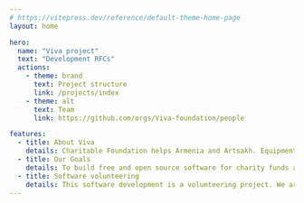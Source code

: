 ```yaml
---
# https://vitepress.dev/reference/default-theme-home-page
layout: home

hero:
  name: "Viva project"
  text: "Development RFCs" 
  actions:
    - theme: brand
      text: Project structure
      link: /projects/index
    - theme: alt
      text: Team
      link: https://github.com/orgs/Viva-foundation/people

features:
  - title: About Viva
    details: Charitable Foundation helps Armenia and Artsakh. Equipment of hospitals, assistance with operations and rehabilitation. VIVA - doctors and volunteers of Armenia
  - title: Our Goals
    details: To build free and open source software for charity funds and non-profit organizations in Armenia.
  - title: Software volunteering
    details: This software development is a volunteering project. We are looking for volunteers to join our team.
---
```


